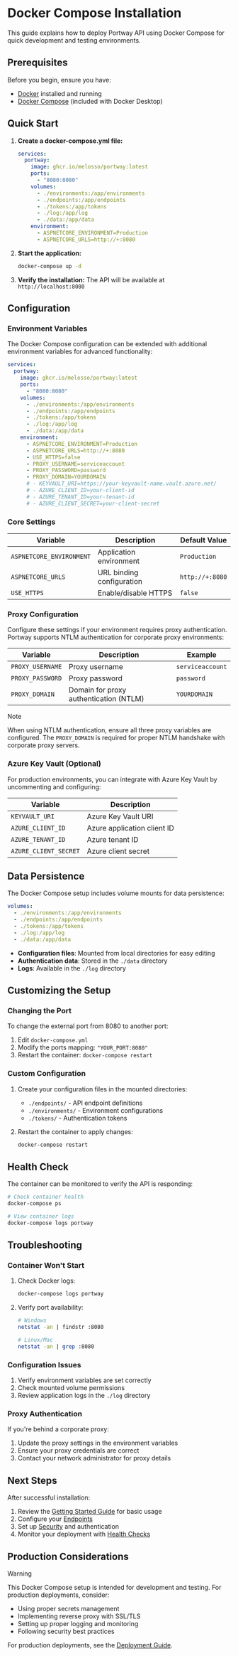 # Docker Compose Installation

This guide explains how to deploy Portway API using Docker Compose for quick development and testing environments.

## Prerequisites

Before you begin, ensure you have:
- [Docker](https://www.docker.com/get-started) installed and running
- [Docker Compose](https://docs.docker.com/compose/install/) (included with Docker Desktop)

## Quick Start

1. **Create a docker-compose.yml file:**
   ```yaml
   services:
     portway:
       image: ghcr.io/melosso/portway:latest
       ports:
         - "8080:8080"
       volumes:
         - ./environments:/app/environments
         - ./endpoints:/app/endpoints
         - ./tokens:/app/tokens
         - ./log:/app/log
         - ./data:/app/data
       environment:
         - ASPNETCORE_ENVIRONMENT=Production
         - ASPNETCORE_URLS=http://+:8080
   ```

2. **Start the application:**
   ```bash
   docker-compose up -d
   ```

3. **Verify the installation:**
   The API will be available at `http://localhost:8080`

## Configuration

### Environment Variables

The Docker Compose configuration can be extended with additional environment variables for advanced functionality:

```yaml
services:
  portway:
    image: ghcr.io/melosso/portway:latest
    ports:
      - "8080:8080"
    volumes:
      - ./environments:/app/environments
      - ./endpoints:/app/endpoints
      - ./tokens:/app/tokens
      - ./log:/app/log
      - ./data:/app/data
    environment:
      - ASPNETCORE_ENVIRONMENT=Production
      - ASPNETCORE_URLS=http://+:8080
      - USE_HTTPS=false
      - PROXY_USERNAME=serviceaccount
      - PROXY_PASSWORD=password
      - PROXY_DOMAIN=YOURDOMAIN
      # - KEYVAULT_URI=https://your-keyvault-name.vault.azure.net/
      # - AZURE_CLIENT_ID=your-client-id
      # - AZURE_TENANT_ID=your-tenant-id
      # - AZURE_CLIENT_SECRET=your-client-secret
```

### Core Settings

| Variable | Description | Default Value |
|----------|-------------|---------------|
| `ASPNETCORE_ENVIRONMENT` | Application environment | `Production` |
| `ASPNETCORE_URLS` | URL binding configuration | `http://+:8080` |
| `USE_HTTPS` | Enable/disable HTTPS | `false` |

### Proxy Configuration

Configure these settings if your environment requires proxy authentication. Portway supports NTLM authentication for corporate proxy environments:

| Variable | Description | Example |
|----------|-------------|---------|
| `PROXY_USERNAME` | Proxy username | `serviceaccount` |
| `PROXY_PASSWORD` | Proxy password | `password` |
| `PROXY_DOMAIN` | Domain for proxy authentication (NTLM) | `YOURDOMAIN` |

> [!NOTE]
> When using NTLM authentication, ensure all three proxy variables are configured. The `PROXY_DOMAIN` is required for proper NTLM handshake with corporate proxy servers.

### Azure Key Vault (Optional)

For production environments, you can integrate with Azure Key Vault by uncommenting and configuring:

| Variable | Description |
|----------|-------------|
| `KEYVAULT_URI` | Azure Key Vault URI |
| `AZURE_CLIENT_ID` | Azure application client ID |
| `AZURE_TENANT_ID` | Azure tenant ID |
| `AZURE_CLIENT_SECRET` | Azure client secret |

## Data Persistence

The Docker Compose setup includes volume mounts for data persistence:

```yaml
volumes:
  - ./environments:/app/environments
  - ./endpoints:/app/endpoints
  - ./tokens:/app/tokens
  - ./log:/app/log
  - ./data:/app/data
```

- **Configuration files**: Mounted from local directories for easy editing
- **Authentication data**: Stored in the `./data` directory
- **Logs**: Available in the `./log` directory

## Customizing the Setup

### Changing the Port

To change the external port from 8080 to another port:

1. Edit `docker-compose.yml`
2. Modify the ports mapping: `"YOUR_PORT:8080"`
3. Restart the container: `docker-compose restart`

### Custom Configuration

1. Create your configuration files in the mounted directories:
   - `./endpoints/` - API endpoint definitions
   - `./environments/` - Environment configurations
   - `./tokens/` - Authentication tokens

2. Restart the container to apply changes:
   ```bash
   docker-compose restart
   ```

## Health Check

The container can be monitored to verify the API is responding:

```bash
# Check container health
docker-compose ps

# View container logs
docker-compose logs portway
```

## Troubleshooting

### Container Won't Start

1. Check Docker logs:
   ```bash
   docker-compose logs portway
   ```

2. Verify port availability:
   ```bash
   # Windows
   netstat -an | findstr :8080
   
   # Linux/Mac
   netstat -an | grep :8080
   ```

### Configuration Issues

1. Verify environment variables are set correctly
2. Check mounted volume permissions
3. Review application logs in the `./log` directory

### Proxy Authentication

If you're behind a corporate proxy:

1. Update the proxy settings in the environment variables
2. Ensure your proxy credentials are correct
3. Contact your network administrator for proxy details

## Next Steps

After successful installation:

1. Review the [Getting Started Guide](getting-started.md) for basic usage
2. Configure your [Endpoints](endpoints-static.md) 
3. Set up [Security](security.md) and authentication
4. Monitor your deployment with [Health Checks](monitoring.md)

## Production Considerations

> [!WARNING]
> This Docker Compose setup is intended for development and testing. For production deployments, consider:
> - Using proper secrets management
> - Implementing reverse proxy with SSL/TLS
> - Setting up proper logging and monitoring
> - Following security best practices

For production deployments, see the [Deployment Guide](deployment.md).
